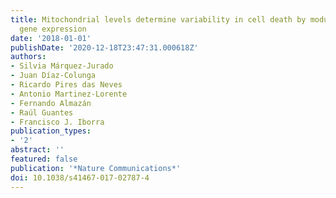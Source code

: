 ```yaml
---
title: Mitochondrial levels determine variability in cell death by modulating apoptotic
  gene expression
date: '2018-01-01'
publishDate: '2020-12-18T23:47:31.000618Z'
authors:
- Silvia Márquez-Jurado
- Juan Díaz-Colunga
- Ricardo Pires das Neves
- Antonio Martinez-Lorente
- Fernando Almazán
- Raúl Guantes
- Francisco J. Iborra
publication_types:
- '2'
abstract: ''
featured: false
publication: '*Nature Communications*'
doi: 10.1038/s41467-017-02787-4
---
```


